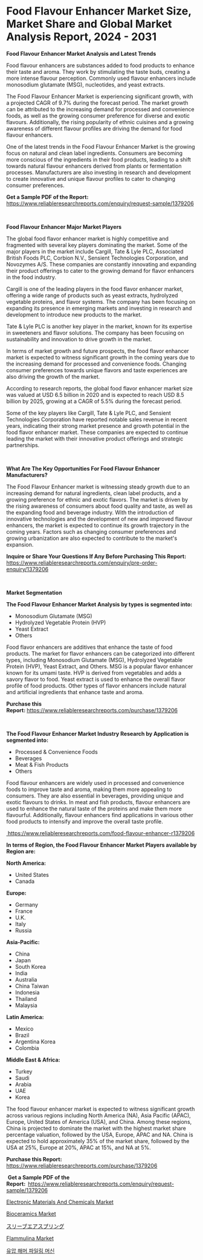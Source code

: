 <p><h1>Food Flavour Enhancer Market Size, Market Share and Global Market Analysis Report, 2024 - 2031</h1></p><p><strong>Food Flavour Enhancer Market Analysis and Latest Trends</strong></p>
<p><p>Food flavour enhancers are substances added to food products to enhance their taste and aroma. They work by stimulating the taste buds, creating a more intense flavour perception. Commonly used flavour enhancers include monosodium glutamate (MSG), nucleotides, and yeast extracts.</p><p>The Food Flavour Enhancer Market is experiencing significant growth, with a projected CAGR of 9.7% during the forecast period. The market growth can be attributed to the increasing demand for processed and convenience foods, as well as the growing consumer preference for diverse and exotic flavours. Additionally, the rising popularity of ethnic cuisines and a growing awareness of different flavour profiles are driving the demand for food flavour enhancers.</p><p>One of the latest trends in the Food Flavour Enhancer Market is the growing focus on natural and clean label ingredients. Consumers are becoming more conscious of the ingredients in their food products, leading to a shift towards natural flavour enhancers derived from plants or fermentation processes. Manufacturers are also investing in research and development to create innovative and unique flavour profiles to cater to changing consumer preferences.</p></p>
<p><strong>Get a Sample PDF of the Report:&nbsp;</strong> <a href="https://www.reliableresearchreports.com/enquiry/request-sample/1379206">https://www.reliableresearchreports.com/enquiry/request-sample/1379206</a></p>
<p>&nbsp;</p>
<p><strong>Food Flavour Enhancer Major Market Players</strong></p>
<p><p>The global food flavor enhancer market is highly competitive and fragmented with several key players dominating the market. Some of the major players in the market include Cargill, Tate & Lyle PLC, Associated British Foods PLC, Corbion N.V., Sensient Technologies Corporation, and Novozymes A/S. These companies are constantly innovating and expanding their product offerings to cater to the growing demand for flavor enhancers in the food industry.</p><p>Cargill is one of the leading players in the food flavor enhancer market, offering a wide range of products such as yeast extracts, hydrolyzed vegetable proteins, and flavor systems. The company has been focusing on expanding its presence in emerging markets and investing in research and development to introduce new products to the market.</p><p>Tate & Lyle PLC is another key player in the market, known for its expertise in sweeteners and flavor solutions. The company has been focusing on sustainability and innovation to drive growth in the market.</p><p>In terms of market growth and future prospects, the food flavor enhancer market is expected to witness significant growth in the coming years due to the increasing demand for processed and convenience foods. Changing consumer preferences towards unique flavors and taste experiences are also driving the growth of the market.</p><p>According to research reports, the global food flavor enhancer market size was valued at USD 6.5 billion in 2020 and is expected to reach USD 8.5 billion by 2025, growing at a CAGR of 5.5% during the forecast period.</p><p>Some of the key players like Cargill, Tate & Lyle PLC, and Sensient Technologies Corporation have reported notable sales revenue in recent years, indicating their strong market presence and growth potential in the food flavor enhancer market. These companies are expected to continue leading the market with their innovative product offerings and strategic partnerships.</p></p>
<p>&nbsp;</p>
<p><strong>What Are The Key Opportunities For Food Flavour Enhancer Manufacturers?</strong></p>
<p><p>The Food Flavour Enhancer market is witnessing steady growth due to an increasing demand for natural ingredients, clean label products, and a growing preference for ethnic and exotic flavors. The market is driven by the rising awareness of consumers about food quality and taste, as well as the expanding food and beverage industry. With the introduction of innovative technologies and the development of new and improved flavour enhancers, the market is expected to continue its growth trajectory in the coming years. Factors such as changing consumer preferences and growing urbanization are also expected to contribute to the market's expansion.</p></p>
<p><strong>Inquire or Share Your Questions If Any Before Purchasing This Report:</strong> <a href="https://www.reliableresearchreports.com/enquiry/pre-order-enquiry/1379206">https://www.reliableresearchreports.com/enquiry/pre-order-enquiry/1379206</a></p>
<p>&nbsp;</p>
<p><strong>Market Segmentation</strong></p>
<p><strong>The Food Flavour Enhancer Market Analysis by types is segmented into:</strong></p>
<p><ul><li>Monosodium Glutamate (MSG)</li><li>Hydrolyzed Vegetable Protein (HVP)</li><li>Yeast Extract</li><li>Others</li></ul></p>
<p><p>Food flavor enhancers are additives that enhance the taste of food products. The market for flavor enhancers can be categorized into different types, including Monosodium Glutamate (MSG), Hydrolyzed Vegetable Protein (HVP), Yeast Extract, and Others. MSG is a popular flavor enhancer known for its umami taste. HVP is derived from vegetables and adds a savory flavor to food. Yeast extract is used to enhance the overall flavor profile of food products. Other types of flavor enhancers include natural and artificial ingredients that enhance taste and aroma.</p></p>
<p><strong>Purchase this Report:&nbsp;</strong><a href="https://www.reliableresearchreports.com/purchase/1379206">https://www.reliableresearchreports.com/purchase/1379206</a></p>
<p>&nbsp;</p>
<p><strong>The Food Flavour Enhancer Market Industry Research by Application is segmented into:</strong></p>
<p><ul><li>Processed & Convenience Foods</li><li>Beverages</li><li>Meat & Fish Products</li><li>Others</li></ul></p>
<p><p>Food flavour enhancers are widely used in processed and convenience foods to improve taste and aroma, making them more appealing to consumers. They are also essential in beverages, providing unique and exotic flavours to drinks. In meat and fish products, flavour enhancers are used to enhance the natural taste of the proteins and make them more flavourful. Additionally, flavour enhancers find applications in various other food products to intensify and improve the overall taste profile.</p></p>
<p><a href="https://www.reliableresearchreports.com/food-flavour-enhancer-r1379206">&nbsp;https://www.reliableresearchreports.com/food-flavour-enhancer-r1379206</a></p>
<p><strong>In terms of Region, the Food Flavour Enhancer Market Players available by Region are:</strong></p>
<p>
    <p> <strong> North America: </strong>
        <ul>
            <li>United States</li>
            <li>Canada</li>
        </ul>
        </p> 
    <p> <strong> Europe: </strong>
        <ul>
            <li>Germany</li>
            <li>France</li>
            <li>U.K.</li>
            <li>Italy</li>
            <li>Russia</li>
        </ul>
        </p> 
    <p> <strong> Asia-Pacific: </strong>
        <ul>
            <li>China</li>
            <li>Japan</li>
            <li>South Korea</li>
            <li>India</li>
            <li>Australia</li>
            <li>China Taiwan</li>
            <li>Indonesia</li>
            <li>Thailand</li>
            <li>Malaysia</li>
        </ul>
        </p> 
    <p> <strong> Latin America: </strong>
        <ul>
            <li>Mexico</li>
            <li>Brazil</li>
            <li>Argentina Korea</li>
            <li>Colombia</li>
        </ul>
        </p> 
    <p> <strong> Middle East & Africa: </strong>
        <ul>
            <li>Turkey</li>
            <li>Saudi</li>
            <li>Arabia</li>
            <li>UAE</li>
            <li>Korea</li>
        </ul>
    </p>
    </p>
<p><p>The food flavour enhancer market is expected to witness significant growth across various regions including North America (NA), Asia Pacific (APAC), Europe, United States of America (USA), and China. Among these regions, China is projected to dominate the market with the highest market share percentage valuation, followed by the USA, Europe, APAC and NA. China is expected to hold approximately 35% of the market share, followed by the USA at 25%, Europe at 20%, APAC at 15%, and NA at 5%.</p></p>
<p><strong>Purchase this Report: </strong><a href="https://www.reliableresearchreports.com/purchase/1379206">https://www.reliableresearchreports.com/purchase/1379206</a></p>
<p>&nbsp;<strong>Get a Sample PDF of the Report:&nbsp;&nbsp;</strong><a href="https://www.reliableresearchreports.com/enquiry/request-sample/1379206">https://www.reliableresearchreports.com/enquiry/request-sample/1379206</a></p>
<p><strong></strong></p>
<p><p><a href="https://issuu.com/reportprime-2/docs/electronic-materials-and-chemicals-market-size-203">Electronic Materials And Chemicals Market</a></p><p><a href="https://issuu.com/reportprime-2/docs/bioceramics-market-size-2030.pptx">Bioceramics Market</a></p><p><a href="https://github.com/efcvopdgkdx128/Market-Research-Report-List-1/blob/main/592894518922.md">スリーブエアスプリング</a></p><p><a href="https://github.com/derrinmiltonellis35gcl/Market-Research-Report-List-2/blob/main/flammulina-market.md">Flammulina Market</a></p><p><a href="https://github.com/fredrickeglers/Market-Research-Report-List-1/blob/main/576319617696.md">유압 해머 파일링 머신</a></p></p>